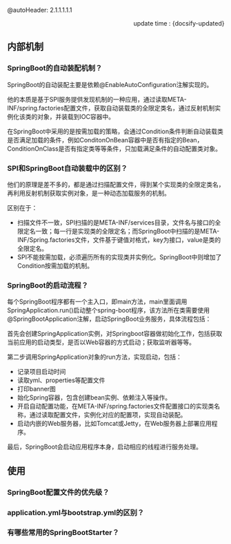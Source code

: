 @autoHeader: 2.1.1.1.1.1


<p align="right">update time : {docsify-updated}</p>

## 内部机制

### SpringBoot的自动装配机制？

SpringBoot的自动装配主要是依赖@EnableAutoConfiguration注解实现的。

他的本质是基于SPI服务提供发现机制的一种应用，通过读取META-INF/spring.factories配置文件，获取自动装载类的全限定类名，通过反射机制实例化该类的对象，并装载到IOC容器中。

在SpringBoot中采用的是按需加载的策略，会通过Condition条件判断自动装载类是否满足加载的条件，例如ConditonOnBean容器中是否有指定的Bean，ConditionOnClass是否有指定类等等条件，只加载满足条件的自动配置类对象。

### SPI和SpringBoot自动装载中的区别？

他们的原理是差不多的，都是通过扫描配置文件，得到某个实现类的全限定类名，再利用反射机制获取实例对象，是一种动态加载服务的机制。

区别在于：

- 扫描文件不一致，SPI扫描的是META-INF/services目录，文件名与接口的全限定名一致；每一行是实现类的全限定名；而SpringBoot中扫描的是META-INF/Spring.factories文件，文件基于键值对格式，key为接口，value是类的全限定名。
- SPI不能按需加载，必须遍历所有的实现类并实例化。SpringBoot中则增加了Condition按需加载的机制。

### SpringBoot的启动流程？

每个SpringBoot程序都有一个主入口，即main方法，main里面调用SpringApplication.run()启动整个spring-boot程序，该方法所在类需要使用@SpringBootApplication注解，启动SpringBoot业务服务，具体流程包括：

首先会创建SpringApplication实例，对Springboot容器做初始化工作，包括获取当前应用的启动类型，是否以Web容器的方式启动；获取监听器等等。

第二步调用SpringApplication对象的run方法，实现启动，包括：

- 记录项目启动时间
- 读取yml、properties等配置文件
- 打印banner图
- 始化Spring容器，包含创建bean实例、依赖注入等操作。
- 开启自动配置功能，在META-INF/spring.factories文件配置接口的实现类名称，通过读取配置文件，实例化对应的配置项，实现自动装配。
- 启动内嵌的Web服务器，比如Tomcat或Jetty，在Web服务器上部署应用程序。

最后，SpringBoot会启动应用程序本身，启动相应的线程进行服务处理。

## 使用

### SpringBoot配置文件的优先级？



### application.yml与bootstrap.yml的区别？



### 有哪些常用的SpringBootStarter？





